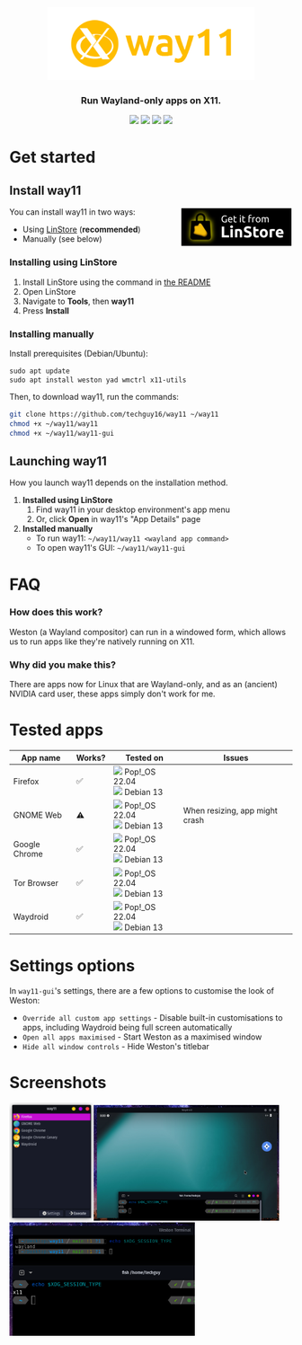 <p align="center">
  <img src="https://github.com/techguy16/way11/blob/main/assets/banner.png?raw=true" alt="way11 logo" style="height:130px;">
  <h3 align="center">Run Wayland-only apps on X11.</h3>
</p>

<p align="center">
    <a href="https://github.com/techguy16/way11/stargazers"><img src="https://img.shields.io/github/stars/techguy16/way11"></a>
    <a href="https://github.com/techguy16/way11/network/members"><img src="https://img.shields.io/github/forks/techguy16/way11"></a>
    <a href="https://github.com/techguy16/way11/pulls"><img src="https://img.shields.io/github/issues-pr/techguy16/way11"></a>
    <a href="https://github.com/techguy16/way11/issues?q=is%3Aopen"><img src="https://img.shields.io/github/issues/techguy16/way11"></a>
</p>

# Get started

## Install way11
[<img src='https://github.com/techguy16/LinStore/blob/main/images/badge.png?raw=true' align=right>](https://github.com/techguy16/LinStore)

You can install way11 in two ways:
* Using [LinStore](https://github.com/techguy16/LinStore) (**recommended**)
* Manually (see below)

### Installing using LinStore
1. Install LinStore using the command in [the README](https://github.com/techguy16/LinStore)
2. Open LinStore
3. Navigate to **Tools**, then **way11**
4. Press **Install**


### Installing manually
Install prerequisites (Debian/Ubuntu):
```
sudo apt update
sudo apt install weston yad wmctrl x11-utils
```

Then, to download way11, run the commands:

```bash
git clone https://github.com/techguy16/way11 ~/way11
chmod +x ~/way11/way11
chmod +x ~/way11/way11-gui
```

## Launching way11
How you launch way11 depends on the installation method.

1. **Installed using LinStore**
    1. Find way11 in your desktop environment's app menu
    2. Or, click **Open** in way11's "App Details" page
2. **Installed manually**
    * To run way11: `~/way11/way11 <wayland app command>`
    * To open way11's GUI: `~/way11/way11-gui`

# FAQ
### How does this work?

Weston (a Wayland compositor) can run in a windowed form, which allows us to run apps like they're natively running on X11. 

### Why did you make this?

There are apps now for Linux that are Wayland-only, and as an (ancient) NVIDIA card user, these apps simply don't work for me.

# Tested apps

| App name | Works? | Tested on | Issues |
|----------|--------|-----------|--------|
| Firefox | :white_check_mark: | <img src="https://upload.wikimedia.org/wikipedia/commons/thumb/4/46/Pop%21_OS_Icon.svg/2048px-Pop%21_OS_Icon.svg.png" height="16px"> Pop!_OS 22.04<br><img src="https://upload.wikimedia.org/wikipedia/commons/thumb/6/66/Openlogo-debianV2.svg/1200px-Openlogo-debianV2.svg.png" height="16px"> Debian 13 | |
| GNOME Web | :warning: | <img src="https://upload.wikimedia.org/wikipedia/commons/thumb/4/46/Pop%21_OS_Icon.svg/2048px-Pop%21_OS_Icon.svg.png" height="16px"> Pop!_OS 22.04<br><img src="https://upload.wikimedia.org/wikipedia/commons/thumb/6/66/Openlogo-debianV2.svg/1200px-Openlogo-debianV2.svg.png" height="16px"> Debian 13 | When resizing, app might crash |
| Google Chrome | :white_check_mark: | <img src="https://upload.wikimedia.org/wikipedia/commons/thumb/4/46/Pop%21_OS_Icon.svg/2048px-Pop%21_OS_Icon.svg.png" height="16px"> Pop!_OS 22.04<br><img src="https://upload.wikimedia.org/wikipedia/commons/thumb/6/66/Openlogo-debianV2.svg/1200px-Openlogo-debianV2.svg.png" height="16px"> Debian 13 | |
| Tor Browser | :white_check_mark: | <img src="https://upload.wikimedia.org/wikipedia/commons/thumb/4/46/Pop%21_OS_Icon.svg/2048px-Pop%21_OS_Icon.svg.png" height="16px"> Pop!_OS 22.04<br><img src="https://upload.wikimedia.org/wikipedia/commons/thumb/6/66/Openlogo-debianV2.svg/1200px-Openlogo-debianV2.svg.png" height="16px"> Debian 13 | |
| Waydroid | :white_check_mark: | <img src="https://upload.wikimedia.org/wikipedia/commons/thumb/4/46/Pop%21_OS_Icon.svg/2048px-Pop%21_OS_Icon.svg.png" height="16px"> Pop!_OS 22.04<br><img src="https://upload.wikimedia.org/wikipedia/commons/thumb/6/66/Openlogo-debianV2.svg/1200px-Openlogo-debianV2.svg.png" height="16px"> Debian 13 | |

# Settings options
In `way11-gui`'s settings, there are a few options to customise the look of Weston:
* `Override all custom app settings` - Disable built-in customisations to apps, including Waydroid being full screen automatically
* `Open all apps maximised` - Start Weston as a maximised window
* `Hide all window controls` - Hide Weston's titlebar

# Screenshots
<img src='https://raw.githubusercontent.com/techguy16/way11/refs/heads/main/screenshots/1.png' width="150px"><img src='https://raw.githubusercontent.com/techguy16/way11/refs/heads/main/screenshots/2.png' width="330px"><img src='https://raw.githubusercontent.com/techguy16/way11/refs/heads/main/screenshots/3.png' width="330px">
